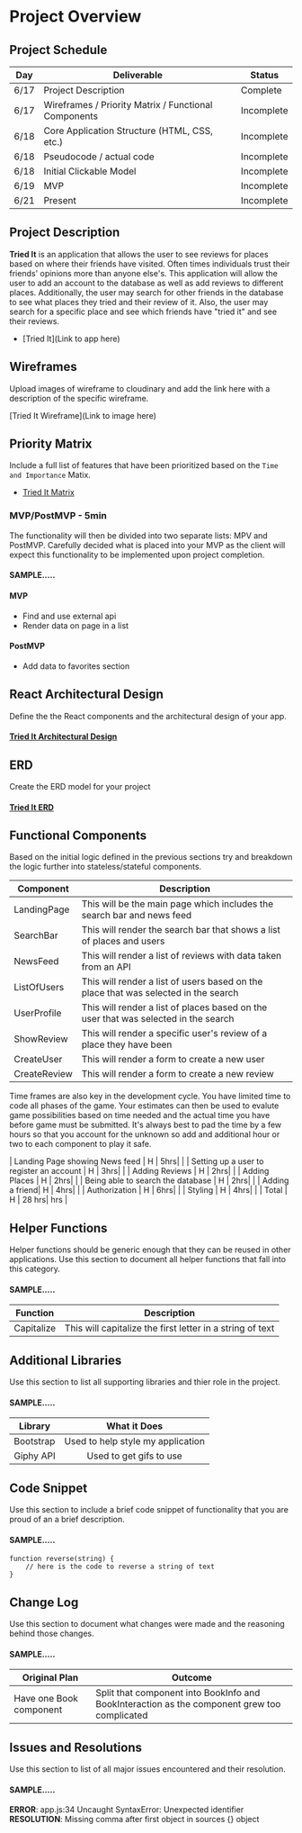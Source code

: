 # Project Overview

## Project Schedule

|  Day | Deliverable | Status
|---|---| ---|
|6/17| Project Description | Complete
|6/17| Wireframes / Priority Matrix / Functional Components | Incomplete
|6/18| Core Application Structure (HTML, CSS, etc.) | Incomplete
|6/18| Pseudocode / actual code | Incomplete
|6/18| Initial Clickable Model | Incomplete
|6/19| MVP | Incomplete
|6/21| Present | Incomplete

## Project Description

**Tried It** is an application that allows the user to see reviews for places based on where their friends have visited. Often times individuals trust their friends' opinions more than anyone else's. This application will allow the user to add an account to the database as well as add reviews to different places. Additionally, the user may search for other friends in the database to see what places they tried and their review of it. Also, the user may search for a specific place and see which friends have "tried it" and see their reviews.

- [Tried It](Link to app here)

## Wireframes

Upload images of wireframe to cloudinary and add the link here with a description of the specific wireframe.

[Tried It Wireframe](Link to image here)

## Priority Matrix

Include a full list of features that have been prioritized based on the `Time and Importance` Matix.
- [Tried It Matrix](https://res-console.cloudinary.com/shakhan2019/thumbnails/v1/image/upload/v1560728845/RjA1MUU2MDgtNDY2MS00RTlCLTg2MkYtMDI5QjlGMEQ3RTdCX3c5dndoYg==/grid)

### MVP/PostMVP - 5min

The functionality will then be divided into two separate lists: MPV and PostMVP.  Carefully decided what is placed into your MVP as the client will expect this functionality to be implemented upon project completion.  

#### SAMPLE.....
#### MVP 

- Find and use external api
- Render data on page in a list

#### PostMVP 

- Add data to favorites section

## React Architectural Design

Define the the React components and the architectural design of your app.

#### [Tried It Architectural Design](https://res.cloudinary.com/chizakura/image/upload/v1560719179/Project%203/Tried_It_React_Architectural_Design.jpg)

## ERD

Create the ERD model for your project

#### [Tried It ERD](https://res.cloudinary.com/chizakura/image/upload/v1560719244/Project%203/Tried_It_ERD.png)

## Functional Components

Based on the initial logic defined in the previous sections try and breakdown the logic further into stateless/stateful components. 

| Component | Description |
| --- | --- |
| LandingPage | This will be the main page which includes the search bar and news feed |
| SearchBar | This will render the search bar that shows a list of places and users |
| NewsFeed | This will render a list of reviews with data taken from an API |
| ListOfUsers | This will render a list of users based on the place that was selected in the search |
| UserProfile | This will render a list of places based on the user that was selected in the search |
| ShowReview | This will render a specific user's review of a place they have been |
| CreateUser | This will render a form to create a new user |
| CreateReview | This will render a form to create a new review |


Time frames are also key in the development cycle.  You have limited time to code all phases of the game.  Your estimates can then be used to evalute game possibilities based on time needed and the actual time you have before game must be submitted. It's always best to pad the time by a few hours so that you account for the unknown so add and additional hour or two to each component to play it safe.

| Landing Page showing News feed | H | 5hrs|  |
| Setting up a user to register an account | H | 3hrs|  |
| Adding Reviews | H | 2hrs|  |
| Adding Places | H | 2hrs|  |
| Being able to search the database | H | 2hrs|  |
| Adding a friend| H | 4hrs|  |
| Authorization | H | 6hrs|  |
| Styling | H | 4hrs|  |
| Total | H | 28 hrs| hrs |

## Helper Functions
Helper functions should be generic enough that they can be reused in other applications. Use this section to document all helper functions that fall into this category.

#### SAMPLE.....
| Function | Description | 
| --- | :---: |  
| Capitalize | This will capitalize the first letter in a string of text | 

## Additional Libraries
 Use this section to list all supporting libraries and thier role in the project. 
 
 #### SAMPLE.....
| Library | What it Does | 
| --- | :---: |  
| Bootstrap | Used to help style my application | 
| Giphy API | Used to get gifs to use | 

## Code Snippet

Use this section to include a brief code snippet of functionality that you are proud of an a brief description.

#### SAMPLE.....
```
function reverse(string) {
	// here is the code to reverse a string of text
}
```

## Change Log
 Use this section to document what changes were made and the reasoning behind those changes.

#### SAMPLE.....
| Original Plan | Outcome | 
| --- | --- |  
| Have one Book component | Split that component into BookInfo and BookInteraction as the component grew too complicated | 

## Issues and Resolutions
 Use this section to list of all major issues encountered and their resolution.

#### SAMPLE.....
**ERROR**: app.js:34 Uncaught SyntaxError: Unexpected identifier                                
**RESOLUTION**: Missing comma after first object in sources {} object
